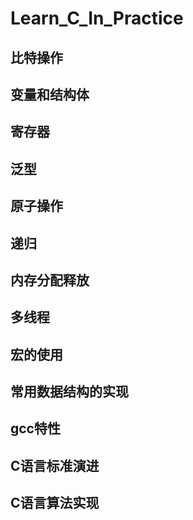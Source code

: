 # Learn_C_In_Practice

## 比特操作

## 变量和结构体

## 寄存器

## 泛型

## 原子操作

## 递归

## 内存分配释放

## 多线程

## 宏的使用

## 常用数据结构的实现

## gcc特性

## C语言标准演进

## C语言算法实现